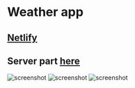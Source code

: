 # Weather app

## [Netlify](https://fervent-archimedes-bebc05.netlify.app/)

## Server part [here](https://github.com/denysMoon/weather-server)

<p align="left">
  <img src="https://lh3.googleusercontent.com/2pAEspfW9nAVfWfiZe5UD9UUugjV7N6pXeruCXHlK5G65okMQfybttUmDXxSzb8HDsZ0adnpAfbnwpta3VXfkU5M2K3-yySTSUOfuphwSGNkDfJOQgmO0tDOETffsPzGZ-OpmU3D7WIRsMg7fBkxetlPNHXO-kcLGx1ek0d1DniWU_YxUkiHaYF-EAHV9SupoHK9yOpo_fNEHeoJp1r94bq6gsQ9zm06Qfcvww-f7YeI7QHhUMo5S0SoDEpIrTtNprDNohwKdf_QPSG2b93mIXsQv9L_EY1CLyVgyH_j0Xtfl5bg__SMzO6mVG_MaRxxzpBUFqJLySnkNH76KYT5gJptmBFXIP-8u6tsy1Xei870Ww0SMPQDXZe26w_h_gt18omxFUdZyIDryYTq8G2Au_0P3zEPsJVjvUmjYCGhdPUt7e_uQ5O-NuZ3DQ6L612ncL3VbuB5vg-ZrY8kmdI3eWjAVJf-oNPhWkLAg32_0uyKt2Kh8AKhPpNhPfemqpWHz3xt8nNxMrEG_FeCqBkRZJF9qClJtbeyr8QhsMb4DeWurHmkrABKxu_GunwsRAuKXxOTSREvVC1KmcZbANUmd0qEy8spa8xd34RKUhSFKx72IpUze70dl1vtQpUzAUNxXT-chyixSCzZXoHvi7LtGanvkDevRdpA6rv-fpd-9VvPhZgg2EU53w2Ej7izxmoACsP9K9M-i1eiKUfqWCftELJu=w873-h505-no?authuser=0" alt="screenshot"/>
  <img src="https://lh3.googleusercontent.com/bl_J-UzE5Ce4u7g0Vpczc2bSNIG-9Ny1JBAAMNKcdLdYjzCTeo4vOFXnWsv2rXsnfp6wjPxKIq9VS6XbaqIH8XEj_zlaV-dxU2wj7dxwyAn5G4wOXdhMRC3Ijfe9NKQ2E7Vu5IXeVT1s4mab0-H_I4WenAJ4loSwHyB5W4cHZDRq__EXyLGraNb0aNERcxGredmWun3Iqv1QMBMqYi7u5I-XNJZShO1GDx_bnO1ONVZ6xD31SYyIyqOA9W9mReDmzgY2rZCMm5Y8FvwKBSgX-G-WatHTlZUh2_jAclys2-n-Eu6S0nBdC8kyVSNpCNjHmh4jAuUCbfFfs5U2gmNH4SYoX4yqjIBaKI5ajBvwAM60WjZH_lavFlLgMKfY4opaf9wDm_oa_nRS5MUmXUAFzaJluZbqNwi1f9OXNaQyJyCFkCFzUBPEgzPxDNUI4E0BqC9rk1BwlVB-kdg_ZrpixT5a40OvnmyckDFCIbZ0NQZdgTeIVmpR2HLYM-TRzn7FYJO_Ywb09v5j23zBJz4PplWAFLZrS4cY1wzB4SK6n5qv7L80I1we9EgKWEDBwzeApNddjWKNzoYgpccMTxPdd7JbWRn5nx9MjnrR6i_6nD9TFSlMmqiWBqhN2_LF80hX-VBqmq_qBp7lgHXf-n7SidI93pIUWWBBT0aXywdyiWe3yNPb374tF32uqXKa4Ir_ePG6BBQu6tyf4ypbdt9tb3FZ=w834-h479-no?authuser=0" alt="screenshot"/>
  <img src="https://lh3.googleusercontent.com/nhUJT__4qoq8M8XR23QhmVPkSncu-cC7wHQjIb-sF6MooAZEyNeWkjF8JIbKuGfiXSdEcP4QEpEv_IwsnXiSD8JrvQT_VdVpSaD2pwJzPmahdjMQ1ggy8_XlXy5lgMZYGEA5F9pdQ4odvpbTGQLOEvbTONJ9vyNBjTv1w9YtyFtNrwzh2Q2Dz2s3GllH9qQqBGLeXW702WLDXk2RvmWTAbnBhIR6hMQqoQcpHTOh8a0C6gHbkukmdD7TIMm7HhHLeF9OBuhzGN2iy9qD58OJ4WPuFRu4M3jnR_BxgBZ87eN1vYvrFYawL8HAOxDBtcyzsjVDS4LPKw1rr0yvBA6tuHlCUGQY2sQr6_xfetMjLHU4cGGwARux6cMe8fv1ogXfoglOLx41oPJGWhQFxyz74-ad2scFRISKmwrAC7M1BszHAa48dNiz2vy7BkRutOxvmiFIX-c4egwSm3JigPgqHNt9AddE_nZuNQBrQXjDIFF7agqooS9rbT25DFZrlRqSkoRDJxsm-nkv7dIpRF-LFka045IPSh2Mmj_61dmmuaYFpkeCkWIasEe-wKGXa1iiqRRE7GqWXLaqiM3h27v3_2K-cbUuLvdVzExmnxMNSs3KW_19YqKlt5__ovBi5yuM9EA3TPz9IwjyRgjVtqCT3nPonqFSXDY2FYWUgRQ3XmOZUEtq9UtvbDWgVZB4jAlYTg-ft_W061p_vm_fUARezQxz=w824-h323-no?authuser=0" alt="screenshot"/>
</p>
